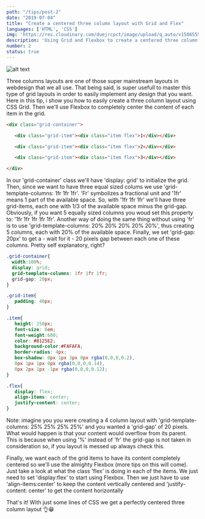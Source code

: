 ```yaml
---
path: "/tips/post-2"
date: "2019-07-04"
title: "Create a centered three column layout with Grid and Flex"
languages: ['HTML', 'CSS']
img: 'https://res.cloudinary.com/duejrcpct/image/upload/q_auto/v1586555049/tips/1_ntx4j1.jpg'
description: 'Using Grid and Flexbox to create a centered three column layout with HTML and CSS'
number: 2
status: true
---
```


![alt text](https://res.cloudinary.com/duejrcpct/image/upload/q_auto/v1586555310/tips/2_k6h0nx.jpg "Three column layout")

Three columns layouts are one of those super mainstream layouts in webdesign that we all use. That being said, is super usefull to master this type of grid layouts in order to easily implement any design that you want.
Here in this tip, i show you how to easily create a three column layout using CSS Grid. Then we'll use Flexbox to completely center the content of each item in the grid.

 ```html
 <div class="grid-container">

    <div class="grid-item"><div class="item flex">1</div></div>

    <div class="grid-item"><div class="item flex">2</div></div>

    <div class="grid-item"><div class="item flex">3</div></div>

</div>
 ```

In our 'grid-container' class we'll have 'display: grid' to initialize the grid. Then, since we want to have three equal sized colums we use 'grid-template-columns: 1fr 1fr 1fr'. 'Fr' symbolizes a fractional unit and '1fr' means 1 part of the available space. So, with '1fr 1fr 1fr' we'll have three grid-items, each one with 1/3 of the available space minus the grid-gap. Obviously, if you want 5 equally sized columns you woud set this property to: '1fr 1fr 1fr 1fr 1fr'. Another way of doing the same thing without using 'fr' is to use 'grid-template-columns: 20% 20% 20% 20% 20%', thus creating 5 columns, each with 20% of the available space.
Finally, we set 'grid-gap: 20px' to get a - wait for it - 20 pixels gap between each one of these columns. Pretty self explanatory, right?


 ```css
.grid-container{
   width:100%;
   display: grid;
   grid-template-columns: 1fr 1fr 1fr;
   grid-gap: 20px;
}

.grid-item{
    padding: 40px;
}

.item{
    height: 250px;
    font-size: 6em;
    font-weight:600;
    color: #8125E2;
    background-color:#FAFAFA;
    border-radius: 4px;
    box-shadow: 0px 1px 3px 0px rgba(0,0,0,0.2), 
    0px 1px 1px 0px rgba(0,0,0,0.14), 
    0px 2px 1px -1px rgba(0,0,0,0.12);
}

.flex{
    display: flex;
    align-items: center;
    justify-content: center;
}

 ```

Note: imagine you you were creating a 4 column layout with 'grid-template-columns: 25% 25% 25% 25%' and you wanted a 'grid-gap' of 20 pixels. What would happen is that your content would overflow from its parent. This is because when using '%' instead of 'fr' the grid-gap is not taken in consideration so, if you layout is messed up always check this.

Finally, we want each of the grid items to have its content completely centered so we'll use the almighty Flexbox (more tips on this will come). Just take a look at what the class 'flex' is doing in each of the items.
We just need to set 'display:flex' to start using Flexbox. Then we just have to use 'align-items:center' to keep the content vertically centered and 'justify-content: center' to get the content horizontally

That's it! With just some lines of CSS we get a perfectly centered three column layout 👌😁